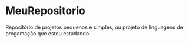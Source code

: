# MeuRepositorio
Repositório de projetos pequenos e simples, ou projeto de linguagens de progamação que estou estudando
